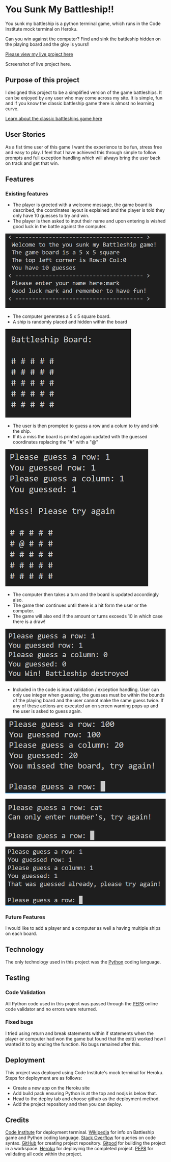# You Sunk My Battleship!!

You sunk my battleship is a python terminal game, which runs in the Code Institute mock terminal on Heroku. 

Can you win against the computer? Find and sink the battleship hidden on the playing board and the gloy is yours!!

[Please view my live project here](https://you-sunk-my-battleship.herokuapp.com/)

Screenshot of live project here.

## Purpose of this project

I designed this project to be a simplified version of the game battleships. It can be enjoyed by any user who may come across my site. It is simple, fun and if you know the classic battleship game there is almost no learning curve. 

[Learn about the classic battleships game here](https://en.wikipedia.org/wiki/Battleship_(game))

## User Stories

As a fist time user of this game I want the experience to be fun, stress free and easy to play. I feel that I have achieved this through simple to follow prompts and full exception handling which will always bring the user back on track and get that win.

## Features

### Existing features

* The player is greeted with a welcome message, the game board is described, the coordinates layout is explained and the player is told they only have 10 guesses to try and win. 
* The player is then asked to input their name and upon entering is wished good luck in the battle against the computer.

![Welcome message screenshot](screenshots/welcome_message_screenshot.PNG) 

* The computer generates a 5 x 5 square board.
* A ship is randomly placed and hidden within the board 

![Board screenshot](screenshots/playing_board_screenshot.PNG) 

* The user is then prompted to guess a row and a colum to try and sink the ship.
* If its a miss the board is printed again updated with the guessed coordinates replacing the "#" with a "@" 

![Player miss screenshot](screenshots/miss_screenshot.PNG)

* The computer then takes a turn and the board is updated accordingly also.
* The game then continues until there is a hit form the user or the computer.
* The game will also end if the amount or turns exceeds 10 in which case there is a draw!

![Player win screenshot](screenshots/player_win_screenshot.PNG)

* Included in the code is input validation / exception handling. User can only use integer when guessing, the guesses must be within the bounds of the playing board and the user cannot make the same guess twice. If any of these actions are executed an on screen warning pops up and the user is asked to guess again.

![Missed board screenshot](screenshots/missed_board_screenshot.PNG)

![Number only screenshot](screenshots/numbers_only_screenshot.PNG)

![Duplicate guess screenshot](screenshots/duplicate_guess_screenshot.PNG)

### Future Features

I would like to add a player and a computer as well a having multiple ships on each board.

## Technology

The only technology used in this project was the [Python](https://en.wikipedia.org/wiki/Python_(programming_language)) coding language.

## Testing

### Code Validation

All Python code used in this project was passed through the [PEP8](http://pep8online.com/) online code validator and no errors were returned. 

### Fixed bugs

I tried using return and break statements within if statements when the player or computer had won the game but found that the exit() worked how I wanted it to by ending the function. No bugs remained after this.

## Deployment

This project was deployed using Code Institute's mock terminal for Heroku. Steps for deployment are as follows:
* Create a new app on the Heroku site 
* Add build pack ensuring Python is at the top and nodjs is below that.
* Head to the deploy tab and choose github as the deployment method. 
* Add the project repository and then you can deploy.

## Credits 

[Code Institute](https://codeinstitute.net/) for deployment terminal.
[Wikipedia](https://www.wikipedia.org/) for info on Battleship game and Python coding language.
[Stack Overflow](https://stackoverflow.com/) for queries on code syntax.
[GitHub](https://github.com/) for creating project repository.
[Gitpod](https://gitpod.io/workspaces) for building the project in a workspace.
[Heroku](https://heroku.com/) for deployinig the completed project.
[PEP8](http://pep8online.com/) for validating all code within the project.
